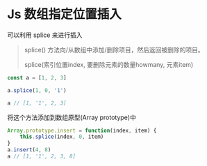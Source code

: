 # Js 数组指定位置插入

可以利用 splice 来进行插入

> splice() 方法向/从数组中添加/删除项目，然后返回被删除的项目。
>
> splice(索引位置index, 要删除元素的数量howmany, 元素item)

```js
const a = [1, 2, 3]

a.splice(1, 0, '1')

a // [1, '1', 2, 3]
```

将这个方法添加到数组原型(Array prototype)中

```js
Array.prototype.insert = function(index, item) {
    this.splice(index, 0, item)
}
a.insert(4, 8)
a // [1, '1', 2, 3, 8]
```

